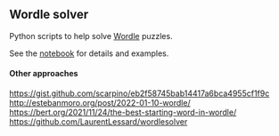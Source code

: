 ## Wordle solver

Python scripts to help solve [Wordle](https://www.powerlanguage.co.uk/wordle/) puzzles.

See the [notebook](wordle_solver_example.ipynb) for details and examples.




#### Other approaches

<https://gist.github.com/scarpino/eb2f58745bab14417a6bca4955cf1f9c><br>
<http://estebanmoro.org/post/2022-01-10-wordle/><br>
<https://bert.org/2021/11/24/the-best-starting-word-in-wordle/><br>
<https://github.com/LaurentLessard/wordlesolver>
